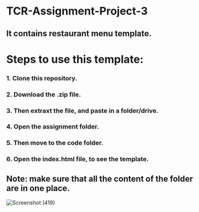 # TCR-Assignment-Project-3

## It contains restaurant menu template.

# Steps to use this template:

### 1. Clone this repository.
### 2. Download the .zip file.
### 3. Then extraxt the file, and paste in a folder/drive.
### 4. Open the assignment folder.
### 5. Then move to the code folder.
### 6. Open the index.html file, to see the template.

## Note: make sure that all the content of the folder are in one place.

![Screenshot (419)](https://user-images.githubusercontent.com/86240838/122771571-320bf700-d2c4-11eb-918f-35d7f6602b72.png)
